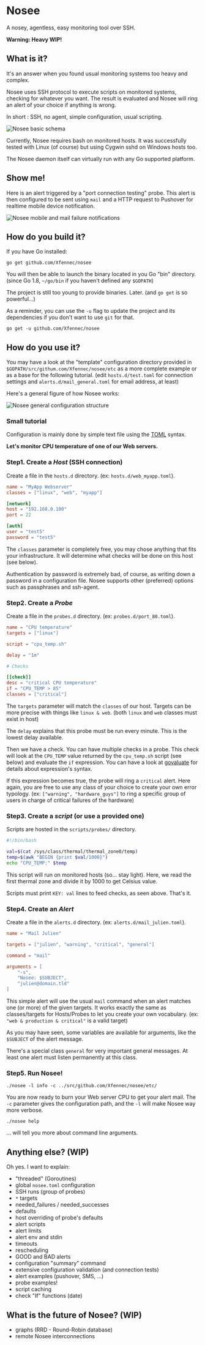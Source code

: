 # Nosee
A nosey, agentless, easy monitoring tool over SSH.

**Warning: Heavy WIP!**

What is it?
-----------

It's an answer when you found usual monitoring systems too heavy and complex.

Nosee uses SSH protocol to execute scripts on monitored systems, checking
for whatever you want. The result is evaluated and Nosee will ring an alert
of your choice if anything is wrong.

In short : SSH, no agent, simple configuration, usual scripting.

![Nosee basic schema](https://raw.github.com/Xfennec/nosee/master/doc/images/img_base.png)

Currently, Nosee requires bash on monitored hosts. It was successfully
tested with Linux (of course) but using Cygwin sshd on Windows hosts too.

The Nosee daemon itself can virtually run with any Go supported platform.

Show me!
--------

Here is an alert triggered by a "port connection testing" probe. This alert
is then configured to be sent using `mail` and a HTTP request to Pushover
for realtime mobile device notification.

![Nosee mobile and mail failure notifications](https://raw.github.com/Xfennec/nosee/master/doc/images/img_illu.jpeg)

How do you build it?
--------------------

If you have Go installed:

	go get github.com/Xfennec/nosee

You will then be able to launch the binary located in you Go "bin" directory.
(since Go 1.8, `~/go/bin` if you haven't defined any `$GOPATH`)

The project is still too young to provide binaries. Later. (and `go get` is so powerful…)

As a reminder, you can use the `-u` flag to update the project and its dependencies  if
you don't want to use `git` for that.

	go get -u github.com/Xfennec/nosee

How do you use it?
------------------

You may have a look at the "template" configuration directory
provided in `$GOPATH/src/githum.com/Xfennec/nosee/etc` as a more complete
example or as a base for the following tutorial. (edit `hosts.d/test.toml`
for connection settings and `alerts.d/mail_general.toml` for email address,
at least)

Here's a general figure of how Nosee works:

![Nosee general configuration structure](https://raw.github.com/Xfennec/nosee/master/doc/images/img_general.png)

### Small tutorial

Configuration is mainly done by simple text file using
the [TOML](https://github.com/toml-lang/toml) syntax.

**Let's monitor CPU temperature of one of our Web servers.**

### Step1. Create a *Host* (SSH connection)

Create a file in the `hosts.d` directory. (ex: `hosts.d/web_myapp.toml`).

```toml
name = "MyApp Webserver"
classes = ["linux", "web", "myapp"]

[network]
host = "192.168.0.100"
port = 22

[auth]
user = "test5"
password = "test5"
```

The `classes` parameter is completely free, you may chose anything that
fits your infrastructure. It will determine what checks will be done on
this host (see below).

Authentication by password is extremely bad, of course, as writing down
a password in a configuration file. Nosee supports other (preferred) options
such as passphrases and ssh-agent.

### Step2. Create a *Probe*

Create a file in the `probes.d` directory. (ex: `probes.d/port_80.toml`).

```toml
name = "CPU temperature"
targets = ["linux"]

script = "cpu_temp.sh"

delay = "1m"

# Checks

[[check]]
desc = "critical CPU temperature"
if = "CPU_TEMP > 85"
classes = ["critical"]
```

The `targets` parameter will match the `classes` of our host. Targets can
be more precise with things like `linux & web`. (both `linux` and `web` classes
must exist in host)

The `delay` explains that this probe must be run every minute. This is
the lowest delay available.

Then we have a check. You can have multiple checks in a probe. This check
will look at the `CPU_TEMP` value returned by the `cpu_temp.sh`
script (see below) and evaluate the `if` expression. You can have a look
at [govaluate](https://github.com/Knetic/govaluate) for details about
expression's syntax.

If this expression becomes true, the probe will ring a `critical` alert. Here
again, you are free to use any class of your choice to create your own
error typology. (ex: `["warning", "hardware_guys"]` to ring a specific group
of users in charge of critical failures of the hardware)

### Step3. Create a *script* (or use a provided one)

Scripts are hosted in the `scripts/probes/` directory.

```bash
#!/bin/bash

val=$(cat /sys/class/thermal/thermal_zone0/temp)
temp=$(awk "BEGIN {print $val/1000}")
echo "CPU_TEMP:" $temp
```

This script will run on monitored hosts (so… stay light). Here, we read
the first thermal zone and divide it by 1000 to get Celsius value.

Scripts must print `KEY: val` lines to feed checks, as seen above. That's it.

### Step4. Create an *Alert*

Create a file in the `alerts.d` directory. (ex: `alerts.d/mail_julien.toml`).

```toml
name = "Mail Julien"

targets = ["julien", "warning", "critical", "general"]

command = "mail"

arguments = [
    "-s",
    "Nosee: $SUBJECT",
    "julien@domain.tld"
]
```

This simple alert will use the usual `mail` command when an alert matches
one (or more) of the given targets. It works exactly the same as classes/targets
for Hosts/Probes to let you create your own vocabulary.
(ex: `"web & production & critical"` is a valid target)

As you may have seen, some variables are available for arguments, like
the `$SUBJECT` of the alert message.

There's a special class `general` for very important general messages. At
least one alert must listen permanently at this class.

### Step5. Run Nosee!

	./nosee -l info -c ../src/github.com/Xfennec/nosee/etc/

You are now ready to burn your Web server CPU to get your alert mail. The `-c`
parameter gives the configuration path, and the `-l` will make Nosee way
more verbose.

	./nosee help

… will tell you more about command line arguments.

Anything else? (WIP)
--------------------

Oh yes. I want to explain:

 - "threaded" (Goroutines)
 - global `nosee.toml` configuration
 - SSH runs (group of probes)
 - `*` targets
 - needed_failures / needed_successes
 - defaults
 - host overriding of probe's defaults
 - alert scripts
 - alert limits
 - alert env and stdin
 - timeouts
 - rescheduling
 - GOOD and BAD alerts
 - configuration "summary" command
 - extensive configuration validation (and connection tests)
 - alert examples (pushover, SMS, …)
 - probe examples!
 - script caching
 - check "If" functions (date)

What is the future of Nosee? (WIP)
----------------------------

 - graphs (RRD - Round-Robin database)
 - remote Nosee interconnections
